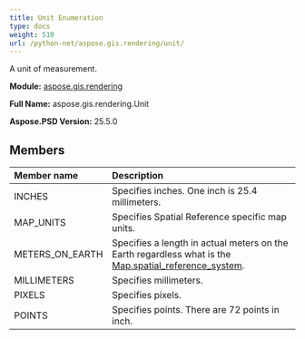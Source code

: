 ```yaml
---
title: Unit Enumeration
type: docs
weight: 510
url: /python-net/aspose.gis.rendering/unit/
---
```


A unit of measurement.

**Module:** [aspose.gis.rendering](/psd/python-net/aspose.gis.rendering/)

**Full Name:** aspose.gis.rendering.Unit

**Aspose.PSD Version:** 25.5.0

## **Members**
| **Member name** | **Description** |
| :- | :- |
| INCHES | Specifies inches. One inch is 25.4 millimeters. |
| MAP_UNITS | Specifies Spatial Reference specific map units. |
| METERS_ON_EARTH | Specifies a length in actual meters on the Earth regardless what is the [Map.spatial_reference_system](/psd/python-net/aspose.gis.rendering/map/). |
| MILLIMETERS | Specifies millimeters. |
| PIXELS | Specifies pixels. |
| POINTS | Specifies points. There are 72 points in inch. |
